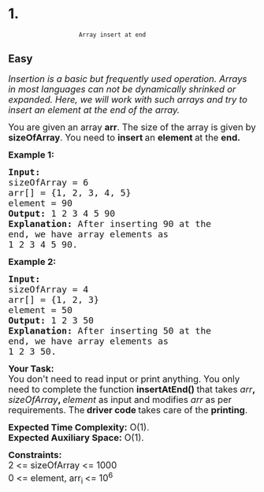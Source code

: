 # 1. 
                        Array insert at end
## Easy
<div class="problem-statement">
                <p></p><p><em><span style="font-size:18px">Insertion is a basic but frequently used operation. Arrays in most languages can not be dynamically shrinked or expanded. Here, we will work with such arrays and try to insert an element at the end of the array.</span></em></p>

<p><span style="font-size:18px">You are given an array <strong>arr</strong>. The size of the array is given by <strong>sizeOfArray</strong>. You need to <strong>insert </strong>an <strong>element </strong>at the&nbsp;<strong>end.</strong></span></p>

<p><span style="font-size:18px"><strong>Example 1:</strong></span></p>

<pre><span style="font-size:18px"><strong>Input:
</strong>sizeOfArray = 6
arr[] = {1, 2, 3, 4, 5}
element = 90
<strong>Output: </strong>1 2 3 4 5 90
<strong>Explanation: </strong>After inserting 90 at the
end, we have array elements as 
1 2 3 4 5 90.</span></pre>

<p><span style="font-size:18px"><strong>Example 2:</strong></span></p>

<pre><span style="font-size:18px"><strong>Input:
</strong>sizeOfArray = 4
arr[] = {1, 2, 3}
element = 50
<strong>Output: </strong>1 2 3 50
<strong>Explanation: </strong>After inserting 50 at the 
end, we have array elements as 
1 2 3 50.</span>
</pre>

<p><strong><span style="font-size:18px">Your Task:</span></strong><br>
<span style="font-size:18px">You don't need to read input or print anything.&nbsp;You only need to complete the function <strong>insertAtEnd() </strong>that takes <em>arr</em><strong>, </strong><em>sizeOfArray</em><strong>, </strong><em>element</em> as input and modifies <em>arr</em> as per requirements. The<strong> driver code </strong>takes care of the <strong>printing</strong>.</span></p>

<p><span style="font-size:18px"><strong>Expected Time Complexity:</strong>&nbsp;O(1).<br>
<strong>Expected Auxiliary Space:</strong>&nbsp;O(1).</span></p>

<p><strong><span style="font-size:18px">Constraints:</span></strong><br>
<span style="font-size:18px">2 &lt;= sizeOfArray &lt;= 1000<br>
0 &lt;= element, arr<sub>i </sub>&lt;= 10<sup>6</sup></span></p>
 <p></p>
            </div>